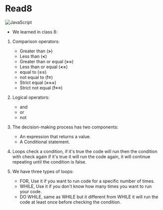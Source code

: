# Read8
![JavaScript](https://hackernoon.com/hn-images/1*bxEkHw1xewxOFjmGunb-Cw.png)

* We learned in class 8:

1. Comparison operators:
    * Greater than (**>**)
    * Less than (**<**)
    * Greater than or equal (**>=**)
    * Less than or equal (**<=**)
    * equal to (**==**)
    * not equal to (**!=**)
    * Strict equal (**===**)
    * Strict not equal (**!==**)

2. Logical operators:
    * and
    * or
    * not

3. The decision-making process has two components:
    * An expression that returns a value.
    * A Conditional statement.

4. Loops check a condition, if it's true the code will run then the condition with check again if it's true it will run the code again, it will continue repeating until the condition is false.

5. We have three types of loops:
    * FOR, Use it if you want to run code for a specific number of times.
    * WHILE, Use it if you don't know how many   times you want to run your code.
    * DO WHILE, same as WHILE but it different from WHILE it will run the code at least once before checking the condition.